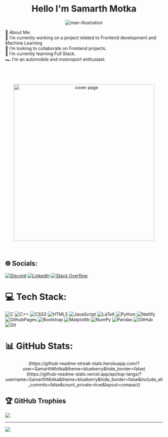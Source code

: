 <h1 align='center'>Hello I'm Samarth Motka </h1>

<p align="center"><img src="https://res.cloudinary.com/da5crwlqh/image/upload/v1720416379/african-american-web-developer-flat-line-black-white-vector-character-editable-outline-half-body-man-working-laptop-simple-cartoon-isolated-spot-illustration-web-graphic-design_151150-17618-removebg-p_v0ia1i.png" alt="man-illustration"></p>
💫 About Me:
<br>
🔭 I’m currently working on a project related to Frontend development and Machine Learning<br>👯 I’m looking to collaborate on Frontend projects.<br>🌱 I’m currently learning Full Stack.<br>🏎️ I'm an automobile and motorsport enthusiast.<br>
<br>
<br>
<br>

<p align="center"><img src="https://res.cloudinary.com/da5crwlqh/image/upload/v1720419357/Cafe_Racer_Style_qz0gbg.jpg" alt="cover page" width='450' height='500' /></p>
</br>

## 🌐 Socials:

[![Discord](https://img.shields.io/badge/Discord-%237289DA.svg?logo=discord&logoColor=white)](https://discord.com/users/752166581366423652) [![LinkedIn](https://img.shields.io/badge/LinkedIn-%230077B5.svg?logo=linkedin&logoColor=white)](https://linkedin.com/in/samarth-motka-4abb221b3/) [![Stack Overflow](https://img.shields.io/badge/-Stackoverflow-FE7A16?logo=stack-overflow&logoColor=white)](https://stackoverflow.com/users/16116202/u-33)

# 💻 Tech Stack:

![C](https://img.shields.io/badge/c-%2300599C.svg?style=for-the-badge&logo=c&logoColor=white) ![C++](https://img.shields.io/badge/c++-%2300599C.svg?style=for-the-badge&logo=c%2B%2B&logoColor=white) ![CSS3](https://img.shields.io/badge/css3-%231572B6.svg?style=for-the-badge&logo=css3&logoColor=white) ![HTML5](https://img.shields.io/badge/html5-%23E34F26.svg?style=for-the-badge&logo=html5&logoColor=white) ![JavaScript](https://img.shields.io/badge/javascript-%23323330.svg?style=for-the-badge&logo=javascript&logoColor=%23F7DF1E) ![LaTeX](https://img.shields.io/badge/latex-%23008080.svg?style=for-the-badge&logo=latex&logoColor=white) ![Python](https://img.shields.io/badge/python-3670A0?style=for-the-badge&logo=python&logoColor=ffdd54) ![Netlify](https://img.shields.io/badge/netlify-%23000000.svg?style=for-the-badge&logo=netlify&logoColor=#00C7B7) ![GithubPages](https://img.shields.io/badge/github%20pages-121013?style=for-the-badge&logo=github&logoColor=white) ![Bootstrap](https://img.shields.io/badge/bootstrap-%238511FA.svg?style=for-the-badge&logo=bootstrap&logoColor=white) ![Matplotlib](https://img.shields.io/badge/Matplotlib-%23ffffff.svg?style=for-the-badge&logo=Matplotlib&logoColor=black) ![NumPy](https://img.shields.io/badge/numpy-%23013243.svg?style=for-the-badge&logo=numpy&logoColor=white) ![Pandas](https://img.shields.io/badge/pandas-%23150458.svg?style=for-the-badge&logo=pandas&logoColor=white) ![GitHub](https://img.shields.io/badge/github-%23121011.svg?style=for-the-badge&logo=github&logoColor=white) ![Git](https://img.shields.io/badge/git-%23F05033.svg?style=for-the-badge&logo=git&logoColor=white)

# 📊 GitHub Stats:

<div align='center'>
(https://github-readme-streak-stats.herokuapp.com/?user=SamarthMotka&theme=blueberry&hide_border=false)<br/>
(https://github-readme-stats.vercel.app/api/top-langs/?username=SamarthMotka&theme=blueberry&hide_border=false&include_all_commits=false&count_private=true&layout=compact)

</div>

## 🏆 GitHub Trophies

![](https://github-profile-trophy.vercel.app/?username=SamarthMotka&theme=holi&no-frame=false&no-bg=true&margin-w=4)

---

[![](https://visitcount.itsvg.in/api?id=SamarthMotka&icon=0&color=0)](https://visitcount.itsvg.in)
